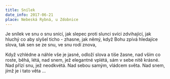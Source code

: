 ```yaml
---
title: Snílek
date_info: 2017-06-21
place: Nebeská Rybná, u Zdobnice
---
```


Je snílek ve snu o snu snící,
jak slepec proti slunci svíci zdvihající,
jak hluchý co aby slyšel ticho - zhasne,
jak němý, když Bohu zpívá hledajíce slova,
tak sen se ze snu, ve snu rodí znova,

Když vzhlédne a náhle vše je jasné,
odloží slova a tiše žasne,
nad vším co roste, běhá, létá,
nad snem, jež elegantné vplétá, sám v sebe nitě krásné.
Nad přízí snu, jež neodkvétá.
Nad sebou samým, vládcem světa.
Nad snem, jímž je i tato věta ...

